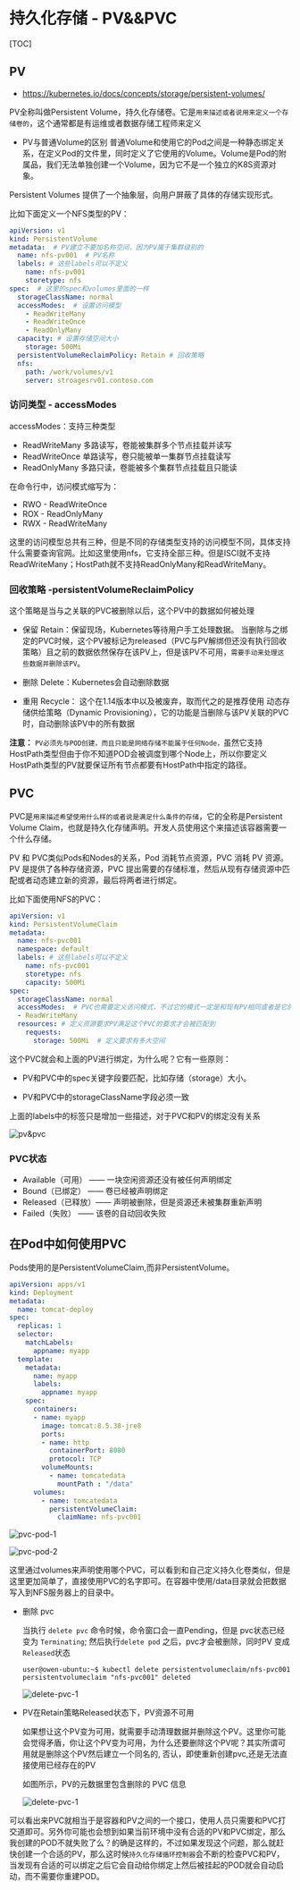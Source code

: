 # 持久化存储 - PV&&PVC

[TOC]

## PV

- <https://kubernetes.io/docs/concepts/storage/persistent-volumes/>

PV全称叫做Persistent Volume，持久化存储卷。它是`用来描述或者说用来定义一个存储卷的`，这个通常都是有运维或者数据存储工程师来定义

- PV与普通Volume的区别
  普通Volume和使用它的Pod之间是一种静态绑定关系，在定义Pod的文件里，同时定义了它使用的Volume。Volume是Pod的附属品，我们无法单独创建一个Volume，因为它不是一个独立的K8S资源对象。

Persistent Volumes 提供了一个抽象层，向用户屏蔽了具体的存储实现形式。

比如下面定义一个NFS类型的PV：

``` yaml
apiVersion: v1
kind: PersistentVolume
metadata:  # PV建立不要加名称空间，因为PV属于集群级别的
  name: nfs-pv001  # PV名称
  labels: # 这些labels可以不定义
    name: nfs-pv001
    storetype: nfs
spec:  # 这里的spec和volumes里面的一样
  storageClassName: normal
  accessModes:  # 设置访问模型
    - ReadWriteMany
    - ReadWriteOnce
    - ReadOnlyMany
  capacity: # 设置存储空间大小
    storage: 500Mi
  persistentVolumeReclaimPolicy: Retain # 回收策略
  nfs:
    path: /work/volumes/v1
    server: stroagesrv01.contoso.com
```

### 访问类型 - accessModes

accessModes：支持三种类型

- ReadWriteMany 多路读写，卷能被集群多个节点挂载并读写
- ReadWriteOnce 单路读写，卷只能被单一集群节点挂载读写
- ReadOnlyMany 多路只读，卷能被多个集群节点挂载且只能读

在命令行中，访问模式缩写为：

- RWO - ReadWriteOnce
- ROX - ReadOnlyMany
- RWX - ReadWriteMany

这里的访问模型总共有三种，但是不同的存储类型支持的访问模型不同，具体支持什么需要查询官网。比如这里使用nfs，它支持全部三种。但是ISCI就不支持ReadWriteMany；HostPath就不支持ReadOnlyMany和ReadWriteMany。

### 回收策略 -persistentVolumeReclaimPolicy

这个策略是当与之关联的PVC被删除以后，这个PV中的数据如何被处理

- 保留 Retain：保留现场，Kubernetes等待用户手工处理数据。
  当删除与之绑定的PVC时候，这个PV被标记为released（PVC与PV解绑但还没有执行回收策略）且之前的数据依然保存在该PV上，但是该PV不可用，`需要手动来处理这些数据并删除该PV`。

- 删除 Delete：Kubernetes会自动删除数据

- 重用 Recycle： 这个在1.14版本中以及被废弃，取而代之的是推荐使用 动态存储供给策略（Dynamic Provisioning），它的功能是当删除与该PV关联的PVC时，自动删除该PV中的所有数据

**注意：** `PV必须先与POD创建，而且只能是网络存储不能属于任何Node，`虽然它支持HostPath类型但由于你不知道POD会被调度到哪个Node上，所以你要定义HostPath类型的PV就要保证所有节点都要有HostPath中指定的路径。

## PVC

PVC是`用来描述希望使用什么样的或者说是满足什么条件的存储`，它的全称是Persistent Volume Claim，也就是持久化存储声明。开发人员使用这个来描述该容器需要一个什么存储。

PV 和 PVC类似Pods和Nodes的关系，Pod 消耗节点资源，PVC 消耗 PV 资源。PV 是提供了各种存储资源，PVC 提出需要的存储标准，然后从现有存储资源中匹配或者动态建立新的资源，最后将两者进行绑定。

比如下面使用NFS的PVC：

``` yaml
apiVersion: v1
kind: PersistentVolumeClaim
metadata:
  name: nfs-pvc001
  namespace: default
  labels: # 这些labels可以不定义
    name: nfs-pvc001
    storetype: nfs
    capacity: 500Mi
spec:
  storageClassName: normal
  accessModes:  # PVC也需要定义访问模式，不过它的模式一定是和现有PV相同或者是它的子集，否则匹配不到PV
  - ReadWriteMany
  resources: # 定义资源要求PV满足这个PVC的要求才会被匹配到
    requests:
      storage: 500Mi  # 定义要求有多大空间
```

这个PVC就会和上面的PV进行绑定，为什么呢？它有一些原则：

- PV和PVC中的spec关键字段要匹配，比如存储（storage）大小。

- PV和PVC中的storageClassName字段必须一致

上面的labels中的标签只是增加一些描述，对于PVC和PV的绑定没有关系

![pv&pvc](./images/pv&pvc.png)

### PVC状态

- Available（可用） —— 一块空闲资源还没有被任何声明绑定
- Bound（已绑定）   —— 卷已经被声明绑定
- Released（已释放）—— 声明被删除，但是资源还未被集群重新声明
- Failed（失败）    —— 该卷的自动回收失败

## 在Pod中如何使用PVC

Pods使用的是PersistentVolumeClaim,而非PersistentVolume。

``` yaml
apiVersion: apps/v1
kind: Deployment
metadata:
  name: tomcat-deploy
spec:
  replicas: 1
  selector:
    matchLabels:
      appname: myapp
  template:
    metadata:
      name: myapp
      labels:
        appname: myapp
    spec:
      containers:
      - name: myapp
        image: tomcat:8.5.38-jre8
        ports:
        - name: http
          containerPort: 8080
          protocol: TCP
        volumeMounts:
          - name: tomcatedata
            mountPath : "/data"
      volumes:
        - name: tomcatedata
          persistentVolumeClaim:
            claimName: nfs-pvc001
```

![pvc-pod-1](images/pvc-pod-1.png)

![pvc-pod-2](images/pvc-pod-2.png)

这里通过volumes来声明使用哪个PVC，可以看到和自己定义持久化卷类似，但是这里更加简单了，直接使用PVC的名字即可。在容器中使用/data目录就会把数据写入到NFS服务器上的目录中。

- 删除 pvc

    当执行 `delete pvc` 命令时候，命令窗口会一直Pending，但是 pvc状态已经变为 `Terminating`; 然后执行`delete pod` 之后，pvc才会被删除，同时PV 变成`Released`状态

    ``` shell
    user@owen-ubuntu:~$ kubectl delete persistentvolumeclaim/nfs-pvc001
    persistentvolumeclaim "nfs-pvc001" deleted
    ```

   ![delete-pvc-1](images/delete-pvc-1.png)

- PV在Retain策略Released状态下，PV资源不可用
  
  如果想让这个PV变为可用，就需要手动清理数据并删除这个PV。这里你可能会觉得矛盾，你让这个PV变为可用，为什么还要删除这个PV呢？其实所谓可用就是删除这个PV然后建立一个同名的, 否认，即使重新创建pvc,还是无法直接使用已经存在的PV 
  
  如图所示，PV的元数据里包含删除的 PVC 信息

    ![delete-pvc-1](images/delete-pvc-1.png)

可以看出来PVC就相当于是容器和PV之间的一个接口，使用人员只需要和PVC打交道即可。另外你可能也会想到如果当前环境中没有合适的PV和PVC绑定，那么我创建的POD不就失败了么？的确是这样的，不过如果发现这个问题，那么就赶快创建一个合适的PV，那么这时候`持久化存储循环控制器`会不断的检查PVC和PV，当发现有合适的可以绑定之后它会自动给你绑定上然后被挂起的POD就会自动启动，而不需要你重建POD。
